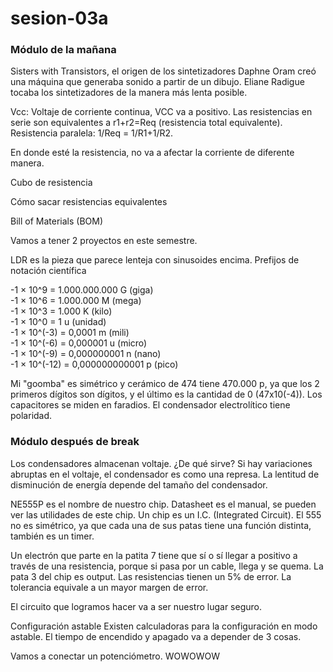 # sesion-03a
### Módulo de la mañana
Sisters with Transistors, el origen de los sintetizadores
Daphne Oram creó una máquina que generaba sonido a partir de un dibujo.
Eliane Radigue tocaba los sintetizadores de la manera más lenta posible.

Vcc: Voltaje de corriente continua, VCC va a positivo.
Las resistencias en serie son equivalentes a r1+r2=Req (resistencia total equivalente).
Resistencia paralela: 1/Req = 1/R1+1/R2.

En donde esté la resistencia, no va a afectar la corriente de diferente manera.

Cubo de resistencia

Cómo sacar resistencias equivalentes

Bill of Materials (BOM)

Vamos a tener 2 proyectos en este semestre.

LDR es la pieza que parece lenteja con sinusoides encima.
Prefijos de notación científica

-1 × 10^9 = 1.000.000.000 G (giga)  
-1 × 10^6 = 1.000.000 M (mega)  
-1 × 10^3 = 1.000 K (kilo)  
-1 × 10^0 = 1 u (unidad)  
-1 × 10^(-3) = 0,0001 m (mili)  
-1 × 10^(-6) = 0,000001 u (micro)  
-1 × 10^(-9) = 0,000000001 n (nano)  
-1 × 10^(-12) = 0,000000000001 p (pico)  

Mi "goomba" es simétrico y cerámico de 474 tiene 470.000 p, ya que los 2 primeros dígitos son dígitos, y el último es la cantidad de 0 (47x10(-4)).
Los capacitores se miden en faradios.
El condensador electrolítico tiene polaridad.


### Módulo después de break

Los condensadores almacenan voltaje.
¿De qué sirve?
Si hay variaciones abruptas en el voltaje, el condensador es como una represa.
La lentitud de disminución de energía depende del tamaño del condensador.



NE555P es el nombre de nuestro chip.
Datasheet es el manual, se pueden ver las utilidades de este chip.
Un chip es un I.C. (Integrated Circuit).
El 555 no es simétrico, ya que cada una de sus patas tiene una función distinta, también es un timer.

Un electrón que parte en la patita 7 tiene que sí o sí llegar a positivo a través de una resistencia, porque si pasa por un cable, llega y se quema.
La pata 3 del chip es output.
Las resistencias tienen un 5% de error.
La tolerancia equivale a un mayor margen de error.

El circuito que logramos hacer va a ser nuestro lugar seguro.


Configuración astable
Existen calculadoras para la configuración en modo astable.
El tiempo de encendido y apagado va a depender de 3 cosas.

Vamos a conectar un potenciómetro. WOWOWOW
